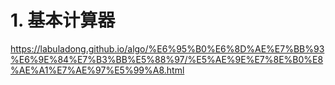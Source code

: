 # 1. 基本计算器







https://labuladong.github.io/algo/%E6%95%B0%E6%8D%AE%E7%BB%93%E6%9E%84%E7%B3%BB%E5%88%97/%E5%AE%9E%E7%8E%B0%E8%AE%A1%E7%AE%97%E5%99%A8.html

























